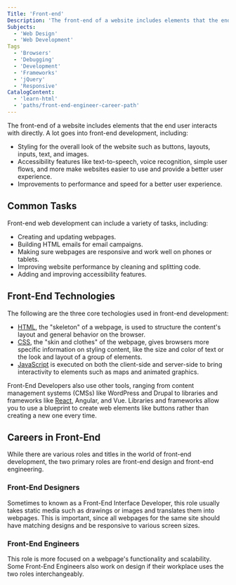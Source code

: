 ```yaml
---
Title: 'Front-end'
Description: 'The front-end of a website includes elements that the end user interacts with directly.'
Subjects:
  - 'Web Design'
  - 'Web Development'
Tags
  - 'Browsers'
  - 'Debugging'
  - 'Development'
  - 'Frameworks'
  - 'jQuery'
  - 'Responsive'
CatalogContent:
  - 'learn-html'
  - 'paths/front-end-engineer-career-path'
---
```


<link rel=“canonical” href="https://www.codecademy.com/resources/blog/what-is-front-end/" />

The front-end of a website includes elements that the end user interacts with directly. A lot goes into front-end development, including:

- Styling for the overall look of the website such as buttons, layouts, inputs, text, and images.
- Accessibility features like text-to-speech, voice recognition, simple user flows, and more make websites easier to use and provide a better user experience.
- Improvements to performance and speed for a better user experience.

## Common Tasks

Front-end web development can include a variety of tasks, including:

- Creating and updating webpages.
- Building HTML emails for email campaigns.
- Making sure webpages are responsive and work well on phones or tablets.
- Improving website performance by cleaning and splitting code.
- Adding and improving accessibility features.

## Front-End Technologies

The following are the three core techologies used in front-end development:

- [HTML](https://www.codecademy.com/resources/docs/html), the "skeleton" of a webpage, is used to structure the content's layout and general behavior on the browser.
- [CSS](https://www.codecademy.com/resources/docs/css), the "skin and clothes" of the webpage, gives browsers more specific information on styling content, like the size and color of text or the look and layout of a group of elements.
- [JavaScript](https://www.codecademy.com/resources/docs/javascript) is executed on both the client-side and server-side to bring interactivity to elements such as maps and animated graphics.

Front-End Developers also use other tools, ranging from content management systems (CMSs) like WordPress and Drupal to libraries and frameworks like [React](https://www.codecademy.com/resources/docs/react), Angular, and Vue. Libraries and frameworks allow you to use a blueprint to create web elements like buttons rather than creating a new one every time.

## Careers in Front-End

While there are various roles and titles in the world of front-end development, the two primary roles are front-end design and front-end engineering.

### Front-End Designers

Sometimes to known as a Front-End Interface Developer, this role usually takes static media such as drawings or images and translates them into webpages. This is important, since all webpages for the same site should have matching designs and be responsive to various screen sizes.

### Front-End Engineers

This role is more focused on a webpage's functionality and scalability. Some Front-End Engineers also work on design if their workplace uses the two roles interchangeably.
